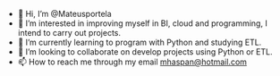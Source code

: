 - 👋 Hi, I’m @Mateusportela
- 👀 I’m interested in improving myself in BI, cloud and programming, I intend to carry out projects.
- 🌱 I’m currently learning to program with Python and studying ETL.
- 💞️ I’m looking to collaborate on develop projects using Python or ETL.
- 📫 How to reach me through my email mhaspan@hotmail.com

<!---
Mateusportela/Mateusportela is a ✨ special ✨ repository because its `README.md` (this file) appears on your GitHub profile.
You can click the Preview link to take a look at your changes.
--->
